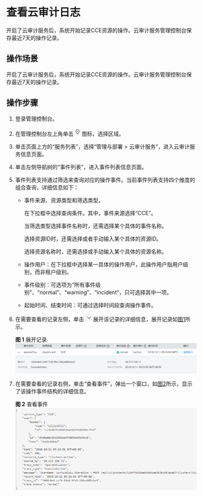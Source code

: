 # 查看云审计日志<a name="cce_01_0026"></a>

开启了云审计服务后，系统开始记录CCE资源的操作。云审计服务管理控制台保存最近7天的操作记录。

## 操作场景<a name="section19908104613460"></a>

开启了云审计服务后，系统开始记录CCE资源的操作。云审计服务管理控制台保存最近7天的操作记录。

## 操作步骤<a name="section208814582456"></a>

1.  登录管理控制台。
2.  在管理控制台左上角单击![](figures/icon-region.gif)图标，选择区域。
3.  单击页面上方的“服务列表”，选择“管理与部署 \> 云审计服务”，进入云审计服务信息页面。
4.  单击左侧导航树的“事件列表”，进入事件列表信息页面。
5.  事件列表支持通过筛选来查询对应的操作事件。当前事件列表支持四个维度的组合查询，详细信息如下：
    -   事件来源、资源类型和筛选类型。

        在下拉框中选择查询条件。其中，事件来源选择“CCE”。

        当筛选类型选择事件名称时，还需选择某个具体的事件名称。

        选择资源ID时，还需选择或者手动输入某个具体的资源ID。

        选择资源名称时，还需选择或手动输入某个具体的资源名称。

    -   操作用户：在下拉框中选择某一具体的操作用户，此操作用户指用户级别，而非租户级别。
    -   事件级别：可选项为“所有事件级别”、“normal”、“warning”、“incident”，只可选择其中一项。
    -   起始时间、结束时间：可通过选择时间段查询操作事件。

6.  在需要查看的记录左侧，单击![](figures/icon-pull-down-14.png)展开该记录的详细信息，展开记录如[图1](#fig16275142414395)所示。

    **图 1**  展开记录<a name="fig16275142414395"></a>  
    ![](figures/展开记录.png "展开记录")

7.  在需要查看的记录右侧，单击“查看事件”，弹出一个窗口，如[图2](#fig6764226461)所示，显示了该操作事件结构的详细信息。

    **图 2**  查看事件<a name="fig6764226461"></a>  
    ![](figures/查看事件.png "查看事件")



